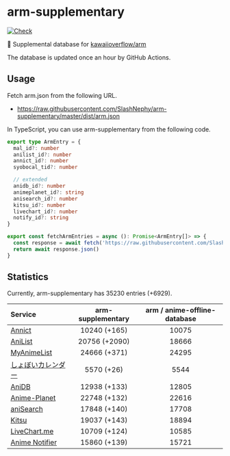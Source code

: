 # arm-supplementary

[![Check](https://github.com/SlashNephy/arm-supplementary/actions/workflows/check-node.yml/badge.svg)](https://github.com/SlashNephy/arm-supplementary/actions/workflows/check-node.yml)

💊 Supplemental database for [kawaiioverflow/arm](https://github.com/kawaiioverflow/arm)

The database is updated once an hour by GitHub Actions.

## Usage

Fetch arm.json from the following URL.

- https://raw.githubusercontent.com/SlashNephy/arm-supplementary/master/dist/arm.json

In TypeScript, you can use arm-supplementary from the following code.

```TypeScript
export type ArmEntry = {
  mal_id?: number
  anilist_id?: number
  annict_id?: number
  syobocal_tid?: number

  // extended
  anidb_id?: number
  animeplanet_id?: string
  anisearch_id?: number
  kitsu_id?: number
  livechart_id?: number
  notify_id?: string
}

export const fetchArmEntries = async (): Promise<ArmEntry[]> => {
  const response = await fetch('https://raw.githubusercontent.com/SlashNephy/arm-supplementary/master/dist/arm.json')
  return await response.json()
}
```

## Statistics

Currently, arm-supplementary has 35230 entries (+6929).

| Service                                     | arm-supplementary | arm / anime-offline-database |
| :------------------------------------------ | :---------------: | :--------------------------: |
| [Annict](https://annict.com)                |   10240 (+165)    |            10075             |
| [AniList](https://anilist.co)               |   20756 (+2090)   |            18666             |
| [MyAnimeList](https://myanimelist.net)      |   24666 (+371)    |            24295             |
| [しょぼいカレンダー](https://cal.syoboi.jp) |    5570 (+26)     |             5544             |
| [AniDB](https://anidb.net)                  |   12938 (+133)    |            12805             |
| [Anime-Planet](https://anime-planet.com)    |   22748 (+132)    |            22616             |
| [aniSearch](https://anisearch.com)          |   17848 (+140)    |            17708             |
| [Kitsu](https://kitsu.io)                   |   19037 (+143)    |            18894             |
| [LiveChart.me](https://livechart.me)        |   10709 (+124)    |            10585             |
| [Anime Notifier](https://notify.moe)        |   15860 (+139)    |            15721             |
